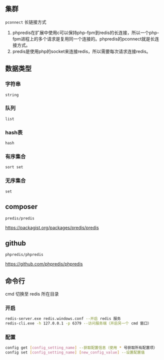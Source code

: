 ## 集群

`pconnect` 长链接方式

1. phpredis在扩展中使用c可以保持php-fpm到redis的长连接，所以一个php-fpm进程上的多个请求是复用同一个连接的。phpredis的pconnect就是长连接方式。
2. predis是使用php的socket来连接redis，所以需要每次请求连接redis。

## 数据类型

### 字符串

`string`

### 队列

`list`

### hash表

`hash`

### 有序集合

`sort set`

### 无序集合

`set`

## composer

`predis/predis`

<span class="icon octicon-file composer-icon medium-yellow "></span> <https://packagist.org/packages/predis/predis>



## github

`phpredis/phpredis`

<span class="icon octicon-file github-icon "></span> <https://github.com/phpredis/phpredis>



## 命令行

cmd 切换至 redis 所在目录



### 开启

```bash
redis-server.exe redis.windows.conf --开启 redis 服务
redis-cli.exe -h 127.0.0.1 -p 6379 --访问服务端（开启另一个 cmd 窗口）
```



### 配置

```bash
config get [config_setting_name] --获取配置信息（使用 * 号获取所有配置项）
config set [config_setting_name] [new_config_value] --设置配置值
```

